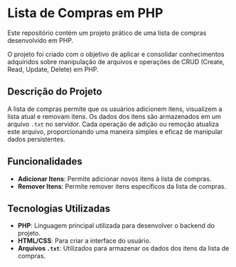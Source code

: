 # Lista de Compras em PHP

Este repositório contém um projeto prático de uma lista de compras desenvolvido em PHP. 

O projeto foi criado com o objetivo de aplicar e consolidar conhecimentos adquiridos sobre manipulação de arquivos e operações de CRUD (Create, Read, Update, Delete) em PHP.

## Descrição do Projeto

A lista de compras permite que os usuários adicionem itens, visualizem a lista atual e removam itens. Os dados dos itens são armazenados em um arquivo `.txt` no servidor. Cada operação de adição ou remoção atualiza este arquivo, proporcionando uma maneira simples e eficaz de manipular dados persistentes.

## Funcionalidades

- **Adicionar Itens**: Permite adicionar novos itens à lista de compras.
- **Remover Itens**: Permite remover itens específicos da lista de compras.

## Tecnologias Utilizadas

- **PHP**: Linguagem principal utilizada para desenvolver o backend do projeto.
- **HTML/CSS**: Para criar a interface do usuário.
- **Arquivos `.txt`**: Utilizados para armazenar os dados dos itens da lista de compras.
